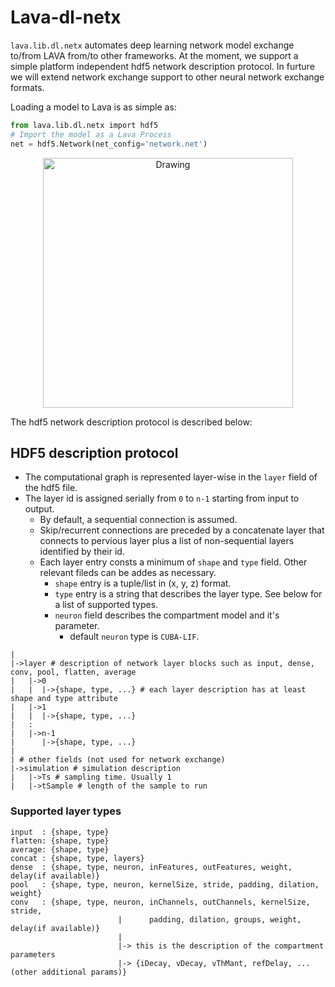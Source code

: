 # Lava-dl-netx

`lava.lib.dl.netx` automates deep learning network model exchange to/from LAVA from/to other frameworks. At the moment, we support a simple platform independent hdf5 network description protocol. In furture we will extend network exchange support to other neural network exchange formats. 

Loading a model to Lava is as simple as:
```python
from lava.lib.dl.netx import hdf5
# Import the model as a Lava Process
net = hdf5.Network(net_config='network.net')
```
<p align="center">
<img src="https://user-images.githubusercontent.com/29907126/135401882-12433d6e-b38e-488f-be2f-1aa3a3a14fda.png" alt="Drawing" style="height: 400px;"/>
</p>
The hdf5 network description protocol is described below:

## HDF5 description protocol
* The computational graph is represented layer-wise in the `layer` field of the hdf5 file.
* The layer id is assigned serially from `0` to `n-1` starting from input to output.
    * By default, a sequential connection is assumed.
    * Skip/recurrent connections are preceded by a concatenate layer that connects to pervious layer plus a list of non-sequential layers identified by their id.
    * Each layer entry consts a minimum of `shape` and `type` field. Other relevant fileds can be addes as necessary.
        * `shape` entry is a tuple/list in (x, y, z) format.
        * `type` entry is a string that describes the layer type. See below for a list of supported types.
        * `neuron` field describes the compartment model and it's parameter.
            * default `neuron` type is `CUBA-LIF`.
```
|
|->layer # description of network layer blocks such as input, dense, conv, pool, flatten, average
|   |->0
|   |  |->{shape, type, ...} # each layer description has at least shape and type attribute
|   |->1
|   |  |->{shape, type, ...}
|   :
|   |->n-1
|      |->{shape, type, ...}
| 
| # other fields (not used for network exchange)
|->simulation # simulation description
|   |->Ts # sampling time. Usually 1
|   |->tSample # length of the sample to run
```

### Supported layer types
```
input  : {shape, type}
flatten: {shape, type}
average: {shape, type}
concat : {shape, type, layers}
dense  : {shape, type, neuron, inFeatures, outFeatures, weight, delay(if available)}
pool   : {shape, type, neuron, kernelSize, stride, padding, dilation, weight}
conv   : {shape, type, neuron, inChannels, outChannels, kernelSize, stride,
                        |      padding, dilation, groups, weight, delay(if available)}
                        |
                        |-> this is the description of the compartment parameters
                        |-> {iDecay, vDecay, vThMant, refDelay, ... (other additional params)}
```


